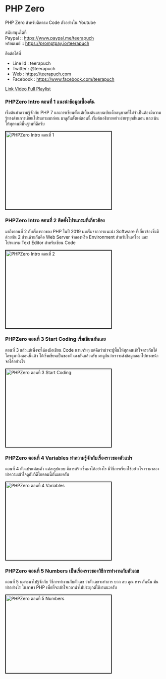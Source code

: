 # PHP Zero

PHP Zero สำหรับติดตาม Code ตัวอย่างใน Youtube

สนับสนุนได้ที่
<br>
Paypal :: https://www.paypal.me/teerapuch
<br>
พร้อมเพย์ :: https://promptpay.io/teerapuch

ติดต่อได้ที่ <br>

- Line Id : teerapuch
- Twitter : @teerapuch
- Web : https://teerapuch.com
- Facebook : https://www.facebook.com/teerapuch

[Link Video Full Playlist](https://www.youtube.com/playlist?list=PLSzIGf_nlT5cTqq4X7ruGQpVgX63r8DyK)

### PHPZero Intro ตอนที่ 1 แนะนำข้อมูลเบื้องต้น

เริ่มต้นทำความรู้จักกับ PHP 7 และการเขียนตั้งแต่เบื้องต้นแบบฉบับเด็กอนุบาลที่ไม่จำเป็นต้องมีความรู้ทางด้านการเขียนโปรแกรมมาก่อน มาดูกันตั้งแต่ตอนนี้ เริ่มต้นอธิบายอย่างง่ายๆทุกขั้นตอน และเน้นให้ทุกคนมีพื้นฐานที่ดีครับ

<a href="http://www.youtube.com/watch?feature=player_embedded&v=_tuuI_pQm4M
" target="_blank"><img src="http://img.youtube.com/vi/_tuuI_pQm4M/0.jpg"
alt="PHPZero Intro ตอนที่ 1" width="340" height="250" border="2" /></a>


### PHPZero Intro ตอนที่ 2 ติดตั้งโปรแกรมที่เกี่ยวข้อง

มาถึงตอนที่ 2 กับเรื่องราวของ PHP ในปี 2019 ผมเริ่มจากการแนะนำ Software ที่เกี่ยวข้องซึ่งมีด้วยกัน 2 ส่วนด้วยกันคือ Web Server จำลองหรือ Environment สำหรับในเครื่อง และโปรแกรม Text Editor สำหรับเขียน Code

<a href="http://www.youtube.com/watch?feature=player_embedded&v=rb8i3dK-UE4
" target="_blank"><img src="http://img.youtube.com/vi/rb8i3dK-UE4/0.jpg"
alt="PHPZero Intro ตอนที่ 2" width="340" height="250" border="2" /></a>

### PHPZero ตอนที่ 3 Start Coding เริ่มเขียนกันเลย

ตอนที่ 3 แล้วแต่เพิ่งจะได้ลงมือเขียน Code นานจริงๆ แต่คิดว่าน่าจะปูพื้นให้ทุกคนเข้าใจตรงกันได้ ใครดูมาถึงตอนนี้แล้ว ได้เริ่มเขียนเป็นของตัวเองกันแล้วครับ มาดูกันว่าเราจะส่งข้อมูลออกไปทางหน้าจอได้อย่างไร

<a href="http://www.youtube.com/watch?feature=player_embedded&v=nrcC2PYCwyI
" target="_blank"><img src="http://img.youtube.com/vi/nrcC2PYCwyI/0.jpg"
alt="PHPZero ตอนที่ 3 Start Coding" width="340" height="250" border="2" /></a>

### PHPZero ตอนที่ 4 Variables ทำความรู้จักกับเรื่องราวของตัวแปร

ตอนที่ 4 ตัวแปรแต่ละตัว แต่ละรูปแบบ มีการสร้างขึ้นมาได้อย่างไร มีวิธีการเรียกใช้อย่างไร เรามาลองทำความเข้าใจดูกับวิดีโอตอนนี้กันเลยครับ

<a href="http://www.youtube.com/watch?feature=player_embedded&v=B1gdw5_TWfM
" target="_blank"><img src="http://img.youtube.com/vi/B1gdw5_TWfM/0.jpg"
alt="PHPZero ตอนที่ 4 Variables" width="340" height="250" border="2" /></a>

### PHPZero ตอนที่ 5 Numbers เป็นเรื่องราวของวิธีการทำงานกับตัวเลข

ตอนที่ 5 ผมจะพาไปรู้จักกับ วิธีการทำงานกับตัวเลข ว่าตัวเลขจะทำการ บวก ลบ คูณ หาร กันนั้น มันทำอย่างไร ในภาษา PHP เพื่อที่จะเข้าใจเวลานำไปประยุกต์ใช้งานนะครับ

<a href="http://www.youtube.com/watch?feature=player_embedded&v=h4WIU3e63_k
" target="_blank"><img src="http://img.youtube.com/vi/h4WIU3e63_k/0.jpg"
alt="PHPZero ตอนที่ 5 Numbers" width="340" height="250" border="2" /></a>
